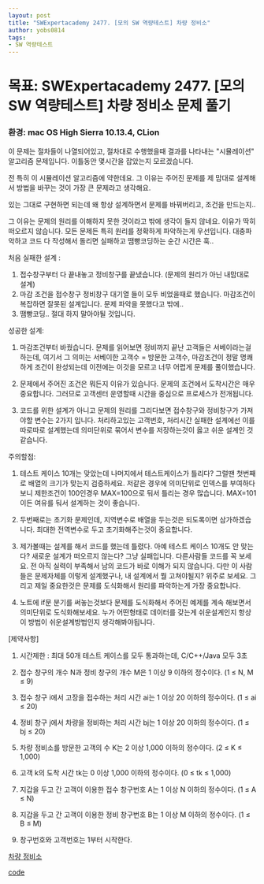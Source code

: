 ```yaml
---
layout: post
title: "SWExpertacademy 2477. [모의 SW 역량테스트] 차량 정비소"
author: yobs0814
tags:
- SW 역량테스트
---
```


# 목표: SWExpertacademy 2477. [모의 SW 역량테스트] 차량 정비소 문제 풀기
### 환경: mac OS High Sierra 10.13.4, CLion

이 문제는 절차들이 나열되어있고, 절차대로 수행했을때 결과를 나타내는 "시뮬레이션" 알고리즘 문제입니다.
이틀동안 몇시간을 잡았는지 모르겠습니다.

전 특히 이 시뮬레이션 알고리즘에 약한데요.
그 이유는 주어진 문제를 제 맘대로 설계해서 방법을 바꾸는 것이 가장 큰 문제라고 생각해요.

있는 그대로 구현하면 되는데 왜 항상 설계하면서 문제를 바꿔버리고, 조건을 만드는지..

그 이유는 문제의 원리를 이해하지 못한 것이라고 밖에 생각이 들지 않네요. 이유가 딱히 떠오르지 않습니다. 
모든 문제든 특히 원리를 정확하게 파악하는게 우선입니다. 대충파악하고 코드 다 작성해서 돌리면 실패하고 땜빵코딩하는 순간 시간은 훅..

처음 실패한 설계 : 
1. 접수창구부터 다 끝내놓고 정비창구를 끝냈습니다. (문제의 원리가 아닌 내맘대로 설계)
2. 마감 조건을 접수창구 정비창구 대기열 들이 모두 비었을때로 했습니다. 마감조건이 복잡하면 잘못된 설계입니다. 문제 파악을 못했다고 밖에..
3. 땜빵코딩.. 절대 하지 말아야될 것입니다.

성공한 설계:
1. 마감조건부터 바꿨습니다. 문제를 읽어보면 정비까지 끝난 고객들은 서베이라는걸 하는데, 여기서 그 의미는
서베이한 고객수 = 방문한 고객수, 마감조건이 정말 명쾌하게 조건이 완성되는데 이전에는 이것을 모르고 너무 어렵게 문제를 풀이했습니다.

2. 문제에서 주어진 조건은 뭐든지 이유가 있습니다. 문제의 조건에서 도착시간은 매우 중요합니다.
그러므로 고객센터 운영할때 시간을 중심으로 프로세스가 전개됩니다. 

3. 코드를 위한 설계가 아니고 문제의 원리를 그리다보면 접수창구와 정비창구가 가져야할 변수는 2가지 입니다. 처리하고있는 고객번호, 처리시간
실패한 설계에선 이를 따로따로 설계했는데 의미단위로 묶어서 변수를 저장하는것이 옳고 쉬운 설계인 것 같습니다.

주의할점:
1. 테스트 케이스 10개는 맞았는데 나머지에서 테스트케이스가 틀리다? 
그럴땐 첫번째로 배열의 크기가 맞는지 검증하세요. 
저같은 경우에 의미단위로 인덱스를 부여하다보니 제한조건이 100인경우 MAX=100으로 둬서 틀리는 경우 많습니다. MAX=101이든 여유를 둬서 설계하는 것이 좋습니다.

2. 두번째로는 초기화 문제인데, 지역변수로 배열을 두는것은 되도록이면 삼가하겠습니다. 최대한 전역변수로 두고 초기화해주는것이 중요합니다.

3. 제가볼때는 설계를 해서 코드를 했는데 틀렸다. 아예 테스트 케이스 10개도 안 맞는다? 새로운 설계가 떠오르지 않는다?
그냥 실패입니다. 다른사람들 코드를 꼭 보세요. 
전 아직 실력이 부족해서 남의 코드가 바로 이해가 되지 않습니다. 
다만 이 사람들은 문제자체를 이렇게 설계했구나, 내 설계에서 뭘 고쳐야될지? 위주로 보세요.
그리고 제일 중요한것은 문제를 도식화해서 원리를 파악하는게 가장 중요합니다.

4. 노트에 if문 분기를 써놓는것보다 문제를 도식화해서 주어진 예제를 계속 해보면서 의미단위로 도식화해보세요. 
누가 어떤형태로 데이터를 갖는게 쉬운설계인지 항상 이 방법이 쉬운설계방법인지 생각해봐야됩니다.


[제약사항]

1. 시간제한 : 최대 50개 테스트 케이스를 모두 통과하는데, C/C++/Java 모두 3초

2. 접수 창구의 개수 N과 정비 창구의 개수 M은 1 이상 9 이하의 정수이다. (1 ≤ N, M ≤ 9)

3. 접수 창구 i에서 고장을 접수하는 처리 시간 ai는 1 이상 20 이하의 정수이다. (1 ≤ ai ≤ 20)

4. 정비 창구 j에서 차량을 정비하는 처리 시간 bj는 1 이상 20 이하의 정수이다. (1 ≤ bj ≤ 20)

5. 차량 정비소를 방문한 고객의 수 K는 2 이상 1,000 이하의 정수이다. (2 ≤ K ≤ 1,000)

6. 고객 k의 도착 시간 tk는 0 이상 1,000 이하의 정수이다. (0 ≤ tk ≤ 1,000)

7. 지갑을 두고 간 고객이 이용한 접수 창구번호 A는 1 이상 N 이하의 정수이다. (1 ≤ A ≤ N)

8. 지갑을 두고 간 고객이 이용한 정비 창구번호 B는 1 이상 M 이하의 정수이다. (1 ≤ B ≤ M)

9. 창구번호와 고객번호는 1부터 시작한다.


[차량 정비소](https://www.swexpertacademy.com/main/code/problem/problemDetail.do?contestProbId=AV6c6bgaIuoDFAXy&categoryId=AV6c6bgaIuoDFAXy&categoryType=CODE)

[code](https://github.com/yobs0814/problemSolving/blob/master/SWExpert/P2477/main.cpp)